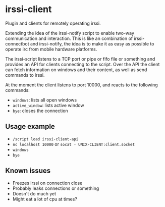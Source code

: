 irssi-client
============

Plugin and clients for remotely operating irssi.

Extending the idea of the irssi-notify script to enable two-way communication and interaction. This is like an combination of irssi-connectbot and irssi-notify, the idea is to make it as easy as possible to operate irc from mobile hardware platforms.

The irssi-script listens to a TCP port or pipe or fifo file or something and provides an API for clients connecting to the script. Over the API the client can fetch information on windows and their content, as well as send commands to irssi.

At the moment the client listens to port 10000, and reacts to the following commands:

* `windows`: lists all open windows
* `active_window`: lists active window
* `bye`: closes the connection

Usage example
-------------
* `/script load irssi-client-api`
* `nc localhost 10000` or `socat - UNIX-CLIENT:client.socket`
* `windows`
* `bye`



Known issues
------------
* Freezes irssi on connection close
* Probably leaks connections or something
* Doesn't do much yet
* Might eat a lot of cpu at times?
